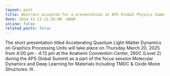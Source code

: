 ```yaml
---
layout: post
title: Abstract accepted for a presentation at APS Global Physics Summit 2025
date: 2024-12-23 11:20:00 -0800
inline: false
related_posts: false
---
```


The short presentation titled Accelerating Quantum Light-Matter Dynamics on Graphics Processing Units will take place on Thursday March 20, 2025 from 4:00 pm - 4:12 pm at the Anaheim Convention Center, 260C (Level 2) during the APS Global Summit as a part of the focus session Molecular Dynamics and Deep Learning for Materials Including TMDC & Oxide Moire Structures: III.
